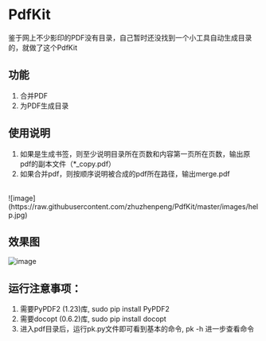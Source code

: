 # PdfKit

鉴于网上不少影印的PDF没有目录，自己暂时还没找到一个小工具自动生成目录的，就做了这个PdfKit 
## 功能
1. 合并PDF
2. 为PDF生成目录

## 使用说明
1. 如果是生成书签，则至少说明目录所在页数和内容第一页所在页数，输出原pdf的副本文件（*_copy.pdf）
2. 如果合并pdf，则按顺序说明被合成的pdf所在路径，输出merge.pdf
<br>
![image](https://raw.githubusercontent.com/zhuzhenpeng/PdfKit/master/images/help.jpg) 

## 效果图
![image](https://raw.githubusercontent.com/zhuzhenpeng/PdfKit/master/images/result.jpg)

## 运行注意事项：
1. 需要PyPDF2 (1.23)库, sudo pip install PyPDF2
2. 需要docopt (0.6.2)库, sudo pip install docopt
3. 进入pdf目录后，运行pk.py文件即可看到基本的命令, pk -h 进一步查看命令
